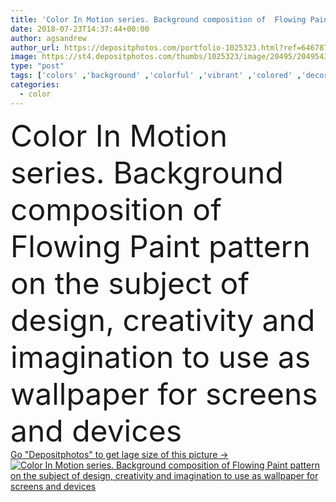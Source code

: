 ```yaml
---
title: 'Color In Motion series. Background composition of  Flowing Paint pattern on the subject of design, creativity and imagination to use as wallpaper for screens and devices'
date: 2018-07-23T14:37:44+00:00
author: agsandrew
author_url: https://depositphotos.com/portfolio-1025323.html?ref=64678756
image: https://st4.depositphotos.com/thumbs/1025323/image/20495/204954374/api_thumb_450.jpg?forcejpeg=true
type: "post"
tags: ['colors' ,'background' ,'colorful' ,'vibrant' ,'colored' ,'decoration' ,'abstract' ,'texture' ,'energy' ,'vivid' ,'saturated' ,'paint' ,'backdrop' ,'concept' ,'effect' ,'motion' ,'swirl' ,'flow' ,'moving' ,'dynamic' ,'wallpaper' ,'multicolored' ,'movement' ,'surface' ,'artwork' ,'canvas' ,'detailed' ,'streak' ,'attractive' ,'kinetic' ,'visualization' ,'representation' ,'whirl' ,'dynamism' ,'design element' ,'special effect' ,'wall art' ]
categories: 
  - color
---
```

<div aling="center">
            <font size="60"> Color In Motion series. Background composition of  Flowing Paint pattern on the subject of design, creativity and imagination to use as wallpaper for screens and devices</font>   
</div>
<div>
    <a href='https://st4.depositphotos.com/thumbs/1025323/image/20495/204954374/api_thumb_450.jpg?forcejpeg=true?ref=64678756' target=_blank > Go "Depositphotos" to get lage size of this picture ->
        <img href='https://st4.depositphotos.com/thumbs/1025323/image/20495/204954374/api_thumb_450.jpg?forcejpeg=true?ref=64678756' src='https://st4.depositphotos.com/1025323/20495/i/950/depositphotos_204954374-stock-photo-color-motion-series-background-composition.jpg?forcejpeg=true' alt='Color In Motion series. Background composition of  Flowing Paint pattern on the subject of design, creativity and imagination to use as wallpaper for screens and devices' >
    </a>
</div>
